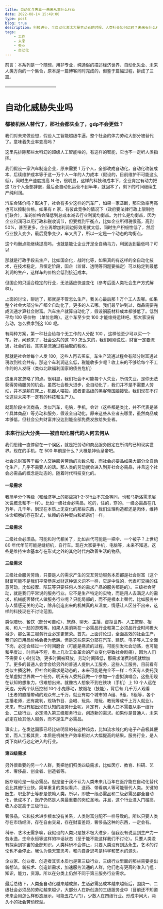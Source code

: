 ```yaml
---
title: 自动化与失业——未来从事什么行业
date: 2022-08-14 15:49:00
type: post
blog: true
description: 科技进步，全自动化淘汰大量劳动者的时候，人类社会如何运转？未来有什么行业
tags:
    - 工作
    - 未来
    - 失业
    - 自动化
---
```


前言：本系列是一个随想，用非专业，纯通俗的描述经济世界、自动化失业、未来人类方向的一个集合，原本是一篇博客同时完成的，但鉴于篇幅过程，拆成了三篇。

————————————

# 自动化威胁失业吗



### 都被机器人替代了，那社会都失业了，gdp不会更低？

我们对未来做设想，假设人工智能超级牛逼，整个社会的体力劳动大部分被替代了。意味着失业率变高吗？

这里先排除那些太科幻的超级人工智能啥的，有这样的智能，它也不一定听人类指挥。

我们假设一家汽车制造企业，原来需要 1 万个人，全部改成自动化，自动化改装成本、后续维护成本等于这一万个人一年的人力成本（假设的，目前维护不可能这么低），同时生产速度提高 N 倍，很明显，这样的科技和成本下，企业肯定有动力把这 1万个人全部辞退，最后全自动化运营不到半年，就回本了，剩下的时间继续生产纯利润。

汽车会降价吗？取决于，社会有多少这样的汽车厂，如果一家垄断，那它效率再高也可以控制价格，如果有 n 家，有彼此竞争的情况下（政府要法律行政上限制他们联合），车的价格会降低到总成本减去行业利润均衡点。为什么是均衡点，因为企业利润可以用行政和税收调节，但要找到平衡点，比如企业所得税很高，高到50%，甚至更多，企业再增加利润边际效用就太低，同时生产积极性低了，然后行业投入变少，最后竞争变少，车又贵了，所以一定是一个动态的均衡点。

这个均衡点能继续提高吗，也就是能让企业开足全自动马力，利润达到最低吗？可以

那就是行政手段去生产，比如国企化，战时化等，如果真的有这样的全自动化技术，在技术稳定，且恒定阶段，国企（监督、透明等问题要搞定）可以稳定到最低利润的生产，这样车的价格会低到接近成本。

但国企的只适合稳定的行业，无法适应快速变化（参考后面人类社会生产方式解释）。

上面的讨论，聊远了，那就是不管怎么生产，我关心最后那 1 万个工人去哪。如果整个社会大部分生产都全自动化了，更多的人去哪。我们最早讲到过，商品需要完成流通才算社会财富。汽车生产就算自动化了，假设钢筋材料成本都够低了。低到平均 100 等价物 （单位忽略）。这个车至少卖 100 才能维持运转吧。那大家没有劳动，怎么换拿到这 100 呢。

有两种方案，第一种社会给每个无工作的人分配 100 ，这样他至少可以买一个车。好，问题来了，社会公共的这 100 怎么来的，我们刚刚说过，财富一定要流通，社会的钱，其实是流通过程抽取的税收。

那就是社会给每个人发 100，这些人再去买车，车生产流通过程会有部分财富通过税收到社会共有。那这个车利润这么低，税能收多少呢？收上来的不够给每个不工作的的人发呀（类似北欧福利国家的债务危机）

这里肯定忽略了的点。很明显，我们社会不可能每个人失业，所谓失业，是你无法获得劳动服务的机会。虽然社会极大进步，全自动化了，我们并不是不需要人劳动，并不是躺在床上，机器人喂投，或者更高级的黑客帝国脑接管。我们现在不讨论这些未来不一定有的科技和生产力。

就现阶段主流商品，类似汽车，电脑，手机，会计（这些都是类比，并不代表是某个具体商品）等劳动和服务，假设全自动化，原来这些从业者去哪里，虽然商品成本够低，但社会公共财富并没达到能全部免费发放给失业者。

### 未来行业大分类——被自动化替代的人何去何从

我们思维一直停留在一个误区，就是把劳动和商品服务限定在所谓的已知现实世界。现在的手机，在 500 年前是什么？大概是神仙皇帝吧。

社会总财富等于每个人交换服务劳动的次数总和，而社会必要品如果大部分全自动化生产，几乎不需要人的话。那人类的劳动就会进入到非社会必需品，并且这个社会必需品的概念是动态的，随着时代科技变化的。

#### 一级需求

我简单分个等级（和经济学上的那些第1-2-3行业不完全等同，也和马斯洛需求层次说概念和不一样）。比如一级社会必需品，吃的，住的，穿的。一级必需品在几万年，几千年，到现在本质上无变化的那些东西，我们生理构造都还是肉体，维持生命细胞的存在形式，依赖的各种蛋白和祖宗们一样。

#### 二级需求

二级社会必须品，可能和时代相关了，比如古代可能是一把伞、一个被子？上世纪 80 年代年前可能是缝纫机，自行车。现在大家要手机，电脑等，未来不知道。这些是维持生命基本存在形式之外的其他时代内改善生活的物品。

#### 三级需求

三级社会服务劳动，只要是人的需求产生的交互劳动服务本质都是社会财富（这个财富可能不是我们平常恭喜发财这种褒义词不一样，它是中性的，代表可交换的任意劳动，比如按摩、陪玩等只要任何人类的需求产品的服务都是的）。三级社会劳动，就是我们平常说的服务行业。它不是生产特定的实物，而是用人去满足人的需求，机械能否替代人做服务行业呢？只能局部的，而不是根本上替代，比如服务中与人情感无关的劳动，除非创造出来的机械真的从温度，情感让人区分不出来，这样的科技现在不讨论范围。

类似陪玩、餐饮（部分可自动）、旅游、聊天、主播、虚拟世界、人工按摩、相亲、和人一起的游戏等。如果人类消耗在一必需品行业和第二必须品行业时间极大减少，那么第三服务行业必定更繁荣。首先，上面讨论过，全面高效的社会生产，我们的日用品价格会极为低廉。但是这些原来分部在汽车、建筑、电子等人工全面下岗，必定会经过一个时间磨合（可能是痛苦的过程，可能引发社会动荡，也可能和平度过，时间并不短，看上几次工业革命的产业变化导致社会剧痛），因为人们不需要 8 小时劳动，更多时间被释放，劳动时间降低，那需求消费时间就增加了。更多的普通人会学会给另外的普通人提供人工服务，这些人工服务，目前看有类似主播这种，但社会的需求是动态的，未来可能是完全不一样：今天有人委托我在某虚拟世界做一个任务，明天有人委托我做一个参加一个虚拟演唱会，这些用现在认知的想象力，很难想出来。就像古人想象不到在铁块（手机）上 10 个人远在天边，分两个队伍控制 10个小鬼移动，放烟花（技能），背后有 几千万人观看（王者的直播带动的观众有上千万，就业有每个城市的 A组、B组、S组等，各个主播老师，还有裁判，现场节目、会唱、玩具、陪玩、教玩等成千上万人就业）。未来，有没有超出现在认知的服务行业呢，肯定有，大量人口不需要从事一级行业、二级行业、必定涌入第三级服务行业，创造新的需求。如果你是普通人，未来必定在给其他人服务，而不是生产必需品。

事实上，在发达国家已经比较明显的有这种趋势，比如流水线化的电子产品极其便宜，而人工极其贵，本质是机械生产效率相对人大幅提高的结果。服务行业，是人类下岗转行必定进入的行业。

#### 第四级需求


另外很重要的另一个人群，我把他们归类四级需求，比如医疗、教育、科研、艺术、奢侈品、创业者、创造者等。

医疗理论是一级必需品，但是鉴于我不认为人类未来几百年在医疗能在自动化替代会比其他行业快。简单重复的类似看片、送药、带看病人等可能替代人类。关键的医生、职业护士等都是依赖人类。所以，即使一级必需品和二级必需品都全自动化，低成本了，医疗仍然是人类最重要的岗位圣地。并且，这个行业进入门槛高、收入必定高于三级行业。

奢侈品，它和技术进步根本没有关系，人类财富分配不一样导致的。所以只要人类存在市场经济，存在自由交易，存在财富差距，奢侈品这种的东西，一定会有。

科研、艺术无需多聊，我假设的人类只是技术极大进步，但我没有说达到生产力一劳永逸，生命永恒等这样的神话状态（至于能不能这样我们不讨论）。只要人类没有探索到宇宙的全部知识，人类科研不会停止，只要人类没有到达永生，艺术的讨论也不会停止。我认为像天空思考，和向自身思考是科学和艺术的源头。

企业家、创业者、创造者其实本质也是第三级行业，三级行业里面的那些需要提出新想法，新技术、创造新需求，加速服务流通的人群，他们也有更高的准入门槛：知识，能力，资源。所以在分类上仍然不同于第三服务行业需求。

最后总结下，人类全自动化越来越成熟，生活必需品成本越来越低后，围绕一、二级社会必须品的劳动越来越少，大部分人在新创造的三级服务业中（目前还不知道未来会用怎么样形态展示，可能五花八门），少数人在四级行业。形成中间大，两头小的社会劳动模型。
